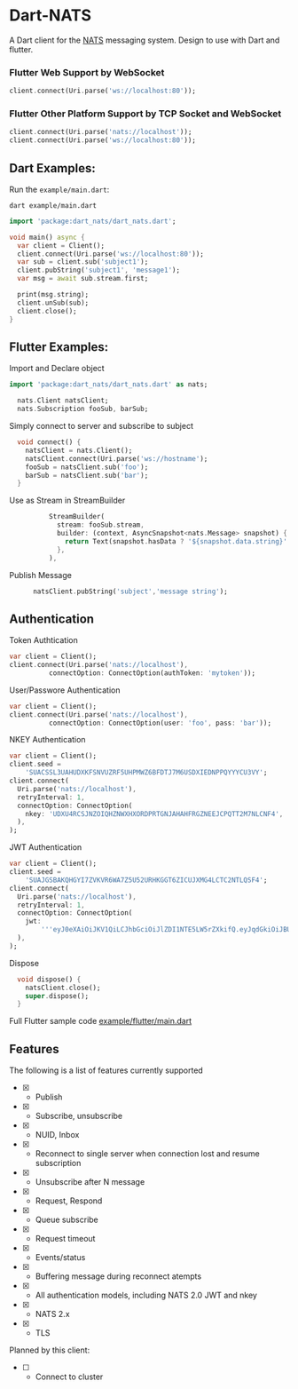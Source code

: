 # Dart-NATS 
A Dart client for the [NATS](https://nats.io) messaging system. Design to use with Dart and flutter.

### Flutter Web Support by WebSocket 
```dart
client.connect(Uri.parse('ws://localhost:80'));
```

### Flutter Other Platform Support by TCP Socket and WebSocket
```dart
client.connect(Uri.parse('nats://localhost'));
client.connect(Uri.parse('ws://localhost:80'));
```

## Dart Examples:

Run the `example/main.dart`:

```
dart example/main.dart
```

```dart
import 'package:dart_nats/dart_nats.dart';

void main() async {
  var client = Client();
  client.connect(Uri.parse('ws://localhost:80'));
  var sub = client.sub('subject1');
  client.pubString('subject1', 'message1');
  var msg = await sub.stream.first;

  print(msg.string);
  client.unSub(sub);
  client.close();
}
```

## Flutter Examples:

Import and Declare object
```dart
import 'package:dart_nats/dart_nats.dart' as nats;

  nats.Client natsClient;
  nats.Subscription fooSub, barSub;
```

Simply connect to server and subscribe to subject
```dart
  void connect() {
    natsClient = nats.Client();
    natsClient.connect(Uri.parse('ws://hostname');
    fooSub = natsClient.sub('foo');
    barSub = natsClient.sub('bar');
  }
```
Use as Stream in StreamBuilder
```dart
          StreamBuilder(
            stream: fooSub.stream,
            builder: (context, AsyncSnapshot<nats.Message> snapshot) {
              return Text(snapshot.hasData ? '${snapshot.data.string}' : '');
            },
          ),
```

Publish Message
```dart
      natsClient.pubString('subject','message string');
```
## Authentication

Token Authtication 

```dart
var client = Client();
client.connect(Uri.parse('nats://localhost'),
          connectOption: ConnectOption(authToken: 'mytoken'));
```

User/Passwore Authentication
```dart
var client = Client();
client.connect(Uri.parse('nats://localhost'),
          connectOption: ConnectOption(user: 'foo', pass: 'bar'));
```

NKEY Authentication
```dart
var client = Client();
client.seed =
    'SUACSSL3UAHUDXKFSNVUZRF5UHPMWZ6BFDTJ7M6USDXIEDNPPQYYYCU3VY';
client.connect(
  Uri.parse('nats://localhost'),
  retryInterval: 1,
  connectOption: ConnectOption(
    nkey: 'UDXU4RCSJNZOIQHZNWXHXORDPRTGNJAHAHFRGZNEEJCPQTT2M7NLCNF4',
  ),
);
```

JWT Authentication
```dart
var client = Client();
client.seed =
    'SUAJGSBAKQHGYI7ZVKVR6WA7Z5U52URHKGGT6ZICUJXMG4LCTC2NTLQSF4';
client.connect(
  Uri.parse('nats://localhost'),
  retryInterval: 1,
  connectOption: ConnectOption(
    jwt:
        '''eyJ0eXAiOiJKV1QiLCJhbGciOiJlZDI1NTE5LW5rZXkifQ.eyJqdGkiOiJBU1pFQVNGMzdKS0dPTFZLTFdKT1hOM0xZUkpHNURJUFczUEpVT0s0WUlDNFFENlAyVFlRIiwiaWF0IjoxNjY0NTI0OTU5LCJpc3MiOiJBQUdTSkVXUlFTWFRDRkUzRVE3RzVPQldSVUhaVVlDSFdSM0dRVERGRldaSlM1Q1JLTUhOTjY3SyIsIm5hbWUiOiJzaWdudXAiLCJzdWIiOiJVQzZCUVY1Tlo1V0pQRUVZTTU0UkZBNU1VMk5NM0tON09WR01DU1VaV1dORUdZQVBNWEM0V0xZUCIsIm5hdHMiOnsicHViIjp7fSwic3ViIjp7fSwic3VicyI6LTEsImRhdGEiOi0xLCJwYXlsb2FkIjotMSwidHlwZSI6InVzZXIiLCJ2ZXJzaW9uIjoyfX0.8Q0HiN0h2tBvgpF2cAaz2E3WLPReKEnSmUWT43NSlXFNRpsCWpmkikxGgFn86JskEN4yast1uSj306JdOhyJBA''',
  ),
);
```

Dispose 
```dart
  void dispose() {
    natsClient.close();
    super.dispose();
  }
```

Full Flutter sample code [example/flutter/main.dart](https://github.com/chartchuo/dart-nats/blob/master/example/flutter/main_dart)


## Features
The following is a list of features currently supported 

- [x] - Publish
- [x] - Subscribe, unsubscribe
- [x] - NUID, Inbox
- [x] - Reconnect to single server when connection lost and resume subscription
- [x] - Unsubscribe after N message
- [x] - Request, Respond
- [x] - Queue subscribe
- [x] - Request timeout
- [x] - Events/status 
- [x] - Buffering message during reconnect atempts
- [x] - All authentication models, including NATS 2.0 JWT and nkey
- [x] - NATS 2.x 
- [x] - TLS 

Planned by this client:
- [ ] - Connect to cluster
